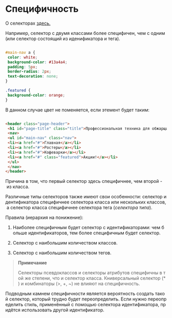 # Специфичность

  

О селекторах [здесь.](Селекторы.md)  

Например, селектор с двумя классами более специфичен, чем с одним (или селектор состоящий из иденификатора и тега).  

```css 

#main-nav a {
 color: white;
 background-color: #13a4a4;
 padding: 5px;
 border-radius: 2px;
 text-decoration: none;
}  

.featured {
 background-color: orange;
}

```

В данном случае цвет не поменяется, если этемент будет таким:  

```html

<header class="page-header">
 <h1 id="page-title" class="title">Профессиональная техника для обжарщиков</h1>
 <nav>
 <ul id="main-nav" class="nav">
 <li><a href="#">Главная</a></li>
 <li><a href="#">Ростеры</a></li>
 <li><a href="#">Кофеварки</a></li>
 <li><a href="#" class="featured">Акции!</a></li>
 </ul>
 </nav>
</header>

```

  

Причина в том, что первый селектор здесь специфичнее, чем второй - из класса. 

Различные типы селекторов также имеют свои особенности: селектор идентификатора специфичнее селектора класса или нескольких классов, а селектор класса специфичнее селектора тега (*селектора типа*).  

Правила (иерархия на понижение):

1. Наиболее специфичным будет селектор с идентификаторами: чем больше идентификаторов, тем более специфичным будет селектор.

2. Селектор с наибольшим количеством классов.

3. Селектор с наибольшим количеством тегов.

  

> **Примечание**
> 
> Селекторы псевдоклассов и селекторы атрибутов специфичны в той же степени, что и селектор класса. Книверсальный селектор (*) и комбинаторы (>, +, ~) не влияют на специфичность.

  

Подводным камнем специфичности является вероятность создать такой селектор, который трудно будет переопределить. Если нужно переопределить стиль, применённый с помощью селектора идентификатора, придётся использовать другой идентификатор.